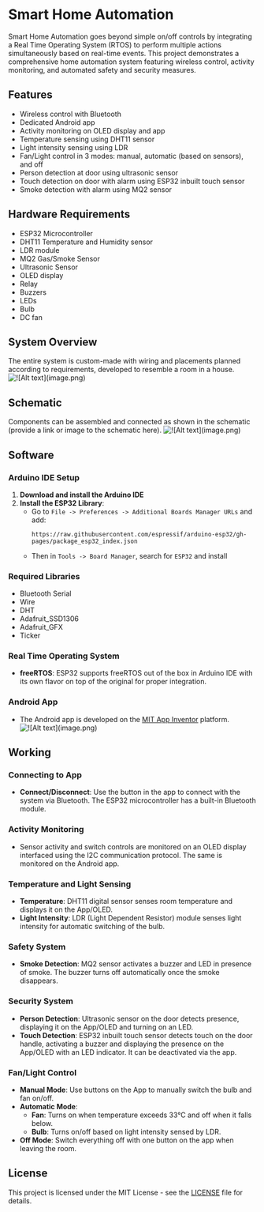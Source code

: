 # Smart Home Automation

Smart Home Automation goes beyond simple on/off controls by integrating a Real Time Operating System (RTOS) to perform multiple actions simultaneously based on real-time events. This project demonstrates a comprehensive home automation system featuring wireless control, activity monitoring, and automated safety and security measures.

## Features
- Wireless control with Bluetooth
- Dedicated Android app
- Activity monitoring on OLED display and app
- Temperature sensing using DHT11 sensor
- Light intensity sensing using LDR
- Fan/Light control in 3 modes: manual, automatic (based on sensors), and off
- Person detection at door using ultrasonic sensor
- Touch detection on door with alarm using ESP32 inbuilt touch sensor
- Smoke detection with alarm using MQ2 sensor

## Hardware Requirements
- ESP32 Microcontroller
- DHT11 Temperature and Humidity sensor
- LDR module
- MQ2 Gas/Smoke Sensor
- Ultrasonic Sensor
- OLED display
- Relay
- Buzzers
- LEDs
- Bulb
- DC fan

## System Overview
The entire system is custom-made with wiring and placements planned according to requirements, developed to resemble a room in a house.
 ![!\[Alt text\](image.png)](Image/Overview.jpg)
## Schematic
Components can be assembled and connected as shown in the schematic (provide a link or image to the schematic here).
 ![!\[Alt text\](image.png)](Image/Schematic.jpg)

## Software
### Arduino IDE Setup
1. **Download and install the Arduino IDE**
2. **Install the ESP32 Library**:
   - Go to `File -> Preferences -> Additional Boards Manager URLs` and add: 
     ```
     https://raw.githubusercontent.com/espressif/arduino-esp32/gh-pages/package_esp32_index.json
     ```
   - Then in `Tools -> Board Manager`, search for `ESP32` and install

### Required Libraries
- Bluetooth Serial
- Wire
- DHT
- Adafruit_SSD1306
- Adafruit_GFX
- Ticker

### Real Time Operating System
- **freeRTOS**: ESP32 supports freeRTOS out of the box in Arduino IDE with its own flavor on top of the original for proper integration.

### Android App
- The Android app is developed on the [MIT App Inventor](http://appinventor.mit.edu/) platform.
 ![!\[Alt text\](image.png)](Image/App.jpg)
## Working
### Connecting to App
- **Connect/Disconnect**: Use the button in the app to connect with the system via Bluetooth. The ESP32 microcontroller has a built-in Bluetooth module.

### Activity Monitoring
- Sensor activity and switch controls are monitored on an OLED display interfaced using the I2C communication protocol. The same is monitored on the Android app.

### Temperature and Light Sensing
- **Temperature**: DHT11 digital sensor senses room temperature and displays it on the App/OLED.
- **Light Intensity**: LDR (Light Dependent Resistor) module senses light intensity for automatic switching of the bulb.

### Safety System
- **Smoke Detection**: MQ2 sensor activates a buzzer and LED in presence of smoke. The buzzer turns off automatically once the smoke disappears.

### Security System
- **Person Detection**: Ultrasonic sensor on the door detects presence, displaying it on the App/OLED and turning on an LED.
- **Touch Detection**: ESP32 inbuilt touch sensor detects touch on the door handle, activating a buzzer and displaying the presence on the App/OLED with an LED indicator. It can be deactivated via the app.

### Fan/Light Control
- **Manual Mode**: Use buttons on the App to manually switch the bulb and fan on/off.
- **Automatic Mode**: 
  - **Fan**: Turns on when temperature exceeds 33°C and off when it falls below.
  - **Bulb**: Turns on/off based on light intensity sensed by LDR.
- **Off Mode**: Switch everything off with one button on the app when leaving the room.

## License
This project is licensed under the MIT License - see the [LICENSE](LICENSE) file for details.
